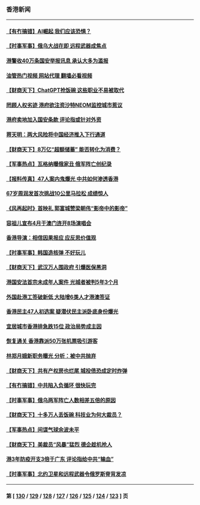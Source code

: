 ### 香港新闻
---
#### [【有冇搞错】AI崛起 我们应该恐惧？](../../pages/ncid1349362/n13931107.md?02170445) 
#### [【时事军事】俄乌大战在即 远程武器成焦点](../../pages/ncid1349362/n13930611.md?02170445) 
#### [港警收40万条国安举报讯息 承认大多为滥报](../../pages/ncid1349362/n13930725.md?02170445) 
#### [油管热门视频 网站代理 翻墙必看视频](http://138.2.39.72:81/youtube.html?epic-marker?02170445)
#### [【财商天下】ChatGPT抢饭碗 这些职业不易被取代](../../pages/ncid1349362/n13930598.md?02170445) 
#### [罔顾人权劣迹 港府欲注资沙特NEOM监控城市惹议](../../pages/ncid1349362/n13929131.md?02170445) 
#### [港府卖地加入国安条款 评论指或针对外资](../../pages/ncid1349362/n13929619.md?02170445) 
#### [蒋天明：两大风险将中国经济推入下行通道](../../pages/ncid1349362/n13929820.md?02170445) 
#### [【财商天下】8万亿“超额储蓄” 能否转化为消费？](../../pages/ncid1349362/n13929896.md?02170445) 
#### [【军事热点】瓦格纳曝俄家丑 俄军阵亡创纪录](../../pages/ncid1349362/n13929430.md?02170445) 
#### [【报料传真】47人案内鬼爆光 中共如何渗透香港](../../pages/ncid1349362/n13928640.md?02170445) 
#### [67岁周润发首次挑战10公里马拉松 成绩惊人](../../pages/ncid1349362/n13928125.md?02170445) 
#### [《风再起时》首映礼 郭富城赞梁朝伟“影帝中的影帝”](../../pages/ncid1349362/n13925896.md?02170445) 
#### [容祖儿宣布4月于澳门连开8场演唱会](../../pages/ncid1349362/n13926864.md?02170445) 
#### [香港导演：相信因果报应 应反思价值观](../../pages/ncid1349362/n13928435.md?02170445) 
#### [【时事军事】韩国造核弹 不好玩儿](../../pages/ncid1349362/n13927801.md?02170445) 
#### [【财商天下】武汉万人围政府 引爆医保黑洞](../../pages/ncid1349362/n13927281.md?02170445) 
#### [港国安法首宗未成年人案件 光城者被判5年3个月](../../pages/ncid1349362/n13926853.md?02170445) 
#### [外国赴港工签破新低 大陆增6类人才港澳签证](../../pages/ncid1349362/n13927134.md?02170445) 
#### [香港民主47人初选案 疑潜伏民主派卧底身份爆光](../../pages/ncid1349362/n13925796.md?02170445) 
#### [宜居城市香港排急跌15位 政治局势成主因](../../pages/ncid1349362/n13925836.md?02170445) 
#### [恢复通关 香港靠派50万张机票吸引游客](../../pages/ncid1349362/n13922449.md?02170445) 
#### [林郑月娥新职务曝光 分析：被中共抛弃](../../pages/ncid1349362/n13926653.md?02170445) 
#### [【财商天下】共有产权房也烂尾 城投债恐成定时炸弹](../../pages/ncid1349362/n13926608.md?02170445) 
#### [【有冇搞错】中共陷入负循环 很快玩完](../../pages/ncid1349362/n13926140.md?02170445) 
#### [【时事军事】俄乌两军阵亡人数相差五倍的原因](../../pages/ncid1349362/n13925692.md?02170445) 
#### [【财商天下】十多万人丢饭碗 科技业为何大裁员？](../../pages/ncid1349362/n13924828.md?02170445) 
#### [【军事热点】间谍气球余波未平](../../pages/ncid1349362/n13924748.md?02170445) 
#### [【财商天下】美裁员“风暴”猛烈 德企趁机抢人](../../pages/ncid1349362/n13924141.md?02170445) 
#### [港3年防疫开支3倍于广东 评论指给中共“输血”](../../pages/ncid1349362/n13923472.md?02170445) 
#### [【时事军事】北约卫星和远程武器令俄罗斯脊背发凉](../../pages/ncid1349362/n13922868.md?02170445) 

---
#### 第 [ [130](./130.md?02170445) / [129](./129.md?02170445) / [128](./128.md?02170445) / [127](./127.md?02170445) / [126](./126.md?02170445) / [125](./125.md?02170445) / [124](./124.md?02170445) / [123](./123.md?02170445) ] 页
